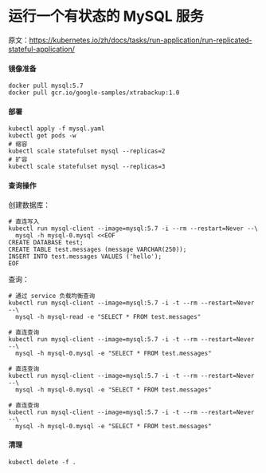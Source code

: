 # 运行一个有状态的 MySQL 服务

原文：https://kubernetes.io/zh/docs/tasks/run-application/run-replicated-stateful-application/

#### 镜像准备

```shell
docker pull mysql:5.7
docker pull gcr.io/google-samples/xtrabackup:1.0
```

#### 部署

```shell
kubectl apply -f mysql.yaml
kubectl get pods -w
# 缩容
kubectl scale statefulset mysql --replicas=2
# 扩容
kubectl scale statefulset mysql --replicas=3
```

#### 查询操作

创建数据库：

```shell
# 直连写入
kubectl run mysql-client --image=mysql:5.7 -i --rm --restart=Never --\
  mysql -h mysql-0.mysql <<EOF
CREATE DATABASE test;
CREATE TABLE test.messages (message VARCHAR(250));
INSERT INTO test.messages VALUES ('hello');
EOF
```

查询：

```shell
# 通过 service 负载均衡查询
kubectl run mysql-client --image=mysql:5.7 -i -t --rm --restart=Never --\
  mysql -h mysql-read -e "SELECT * FROM test.messages"
  
# 直连查询
kubectl run mysql-client --image=mysql:5.7 -i -t --rm --restart=Never --\
  mysql -h mysql-0.mysql -e "SELECT * FROM test.messages"
 
# 直连查询 
kubectl run mysql-client --image=mysql:5.7 -i -t --rm --restart=Never --\
  mysql -h mysql-0.mysql -e "SELECT * FROM test.messages"
  
# 直连查询
kubectl run mysql-client --image=mysql:5.7 -i -t --rm --restart=Never --\
  mysql -h mysql-0.mysql -e "SELECT * FROM test.messages"
```

#### 清理

```shell
kubectl delete -f .
```

